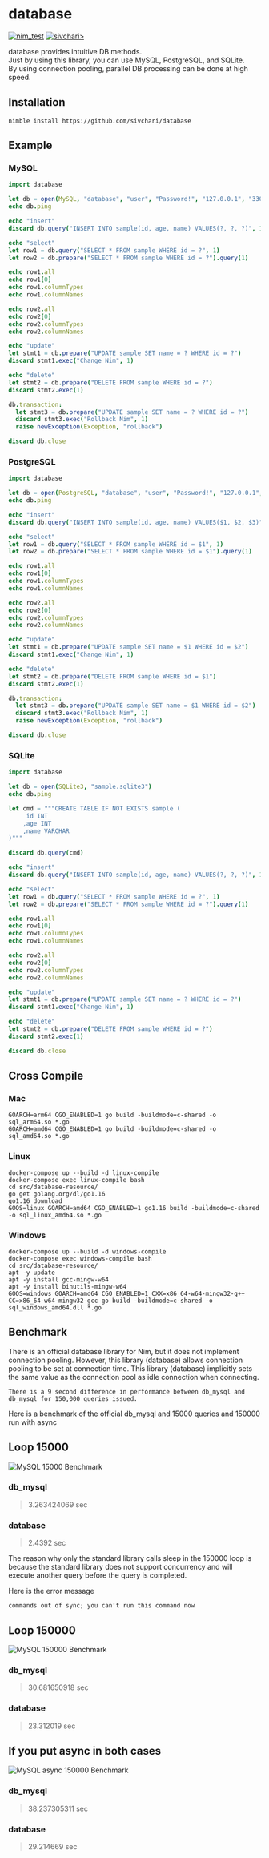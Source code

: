# database

[![nim_test](https://github.com/sivchari/database/actions/workflows/nim_test.yml/badge.svg)](https://github.com/sivchari/database/actions/workflows/nim_test.yml)
[![sivchari>](https://circleci.com/gh/sivchari/database.svg?style=svg)](https://github.com/sivchari/database)

database provides intuitive DB methods.  
Just by using this library, you can use MySQL, PostgreSQL, and SQLite.  
By using connection pooling, parallel DB processing can be done at high speed.

## Installation
```shell
nimble install https://github.com/sivchari/database
```

## Example
### MySQL
```nim
import database

let db = open(MySQL, "database", "user", "Password!", "127.0.0.1", "3306", 10)
echo db.ping

echo "insert"
discard db.query("INSERT INTO sample(id, age, name) VALUES(?, ?, ?)", 1, 10, "New Nim")

echo "select"
let row1 = db.query("SELECT * FROM sample WHERE id = ?", 1)
let row2 = db.prepare("SELECT * FROM sample WHERE id = ?").query(1)

echo row1.all
echo row1[0]
echo row1.columnTypes
echo row1.columnNames

echo row2.all
echo row2[0]
echo row2.columnTypes
echo row2.columnNames

echo "update"
let stmt1 = db.prepare("UPDATE sample SET name = ? WHERE id = ?")
discard stmt1.exec("Change Nim", 1)

echo "delete"
let stmt2 = db.prepare("DELETE FROM sample WHERE id = ?")
discard stmt2.exec(1)

db.transaction:
  let stmt3 = db.prepare("UPDATE sample SET name = ? WHERE id = ?")
  discard stmt3.exec("Rollback Nim", 1)
  raise newException(Exception, "rollback")

discard db.close
```

### PostgreSQL
```nim
import database

let db = open(PostgreSQL, "database", "user", "Password!", "127.0.0.1", "5432", 1)
echo db.ping

echo "insert"
discard db.query("INSERT INTO sample(id, age, name) VALUES($1, $2, $3)", 1, 10, "New Nim")

echo "select"
let row1 = db.query("SELECT * FROM sample WHERE id = $1", 1)
let row2 = db.prepare("SELECT * FROM sample WHERE id = $1").query(1)

echo row1.all
echo row1[0]
echo row1.columnTypes
echo row1.columnNames

echo row2.all
echo row2[0]
echo row2.columnTypes
echo row2.columnNames

echo "update"
let stmt1 = db.prepare("UPDATE sample SET name = $1 WHERE id = $2")
discard stmt1.exec("Change Nim", 1)

echo "delete"
let stmt2 = db.prepare("DELETE FROM sample WHERE id = $1")
discard stmt2.exec(1)

db.transaction:
  let stmt3 = db.prepare("UPDATE sample SET name = $1 WHERE id = $2")
  discard stmt3.exec("Rollback Nim", 1)
  raise newException(Exception, "rollback")

discard db.close
```

### SQLite
```nim
import database

let db = open(SQLite3, "sample.sqlite3")
echo db.ping

let cmd = """CREATE TABLE IF NOT EXISTS sample (
     id INT
    ,age INT
    ,name VARCHAR
)"""

discard db.query(cmd)

echo "insert"
discard db.query("INSERT INTO sample(id, age, name) VALUES(?, ?, ?)", 1, 10, "New Nim")

echo "select"
let row1 = db.query("SELECT * FROM sample WHERE id = ?", 1)
let row2 = db.prepare("SELECT * FROM sample WHERE id = ?").query(1)

echo row1.all
echo row1[0]
echo row1.columnTypes
echo row1.columnNames

echo row2.all
echo row2[0]
echo row2.columnTypes
echo row2.columnNames

echo "update"
let stmt1 = db.prepare("UPDATE sample SET name = ? WHERE id = ?")
discard stmt1.exec("Change Nim", 1)

echo "delete"
let stmt2 = db.prepare("DELETE FROM sample WHERE id = ?")
discard stmt2.exec(1)

discard db.close
```

## Cross Compile

### Mac
```shell
GOARCH=arm64 CGO_ENABLED=1 go build -buildmode=c-shared -o sql_arm64.so *.go
GOARCH=amd64 CGO_ENABLED=1 go build -buildmode=c-shared -o sql_amd64.so *.go
```

### Linux
```shell
docker-compose up --build -d linux-compile
docker-compose exec linux-compile bash
cd src/database-resource/
go get golang.org/dl/go1.16
go1.16 download
GOOS=linux GOARCH=amd64 CGO_ENABLED=1 go1.16 build -buildmode=c-shared -o sql_linux_amd64.so *.go
```

### Windows
```shell
docker-compose up --build -d windows-compile
docker-compose exec windows-compile bash
cd src/database-resource/
apt -y update
apt -y install gcc-mingw-w64
apt -y install binutils-mingw-w64
GOOS=windows GOARCH=amd64 CGO_ENABLED=1 CXX=x86_64-w64-mingw32-g++ CC=x86_64-w64-mingw32-gcc go build -buildmode=c-shared -o sql_windows_amd64.dll *.go
```

## Benchmark

There is an official database library for Nim, but it does not implement connection pooling.
However, this library (database) allows connection pooling to be set at connection time.
This library (database) implicitly sets the same value as the connection pool as idle connection when connecting.

`There is a 9 second difference in performance between db_mysql and db_mysql for 150,000 queries issued.`

Here is a benchmark of the official db_mysql and 15000 queries and 150000 run with async

## Loop 15000
![MySQL 15000 Benchmark](img/mysql_loop_15000.png)

### db_mysql
> 3.263424069 sec

### database
> 2.4392 sec

The reason why only the standard library calls sleep in the 150000 loop is because the standard library does not support concurrency and will execute another query before the query is completed.

Here is the error message

```shell
commands out of sync; you can't run this command now
```

## Loop 150000
![MySQL 150000 Benchmark](img/mysql_loop_150000.png)

### db_mysql
> 30.681650918 sec

### database
> 23.312019 sec

## If you put async in both cases
![MySQL async 150000 Benchmark](img/async_mysql_loop_150000.png)

### db_mysql
> 38.237305311 sec

### database
> 29.214669 sec
